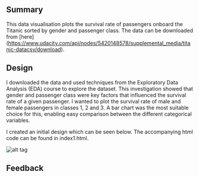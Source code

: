 ## Summary

This data visualisation plots the survival rate of passengers onboard the Titanic sorted by gender and passenger class. The data can be downloaded from [here] (https://www.udacity.com/api/nodes/5420148578/supplemental_media/titanic-datacsv/download).

## Design

I downloaded the data and used techniques from the Exploratory Data Analysis (EDA) course to explore the dataset. This investigation showed that gender and passenger class were key factors that influenced the survival rate of a given passenger. I wanted to plot the survival rate of male and female passengers in classes 1, 2 and 3. A bar chart was the most suitable choice for this, enabling easy comparison between the different categorical variables.

I created an initial design which can be seen below. The accompanying html code can be found in index1.html.

![alt tag](https://rawgit.com/IwanThomas/Udacity-Data-Analysis-Nanodegree/master/Project-6/Images/index1_screenshot.PNG)

## Feedback 


